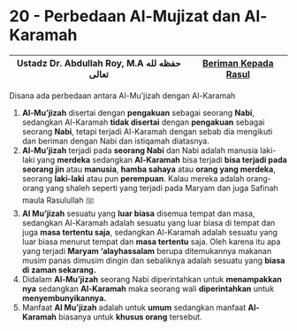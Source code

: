 # 20 - Perbedaan Al-Mujizat dan Al-Karamah

| Ustadz Dr. Abdullah Roy, M.A حفظه لله تعالى | ****[**Beriman Kepada Rasul**](./)**** |
| ------------------------------------------- | -------------------------------------- |

Disana ada perbedaan antara Al-Mu’jizah dengan Al-Karamah

1. **Al-Mu’jizah** disertai dengan **pengakuan** sebagai seorang **Nabi**, sedangkan Al-Karamah **tidak disertai** dengan **pengakuan** sebagai seorang **Nabi**, tetapi terjadi Al-Karamah dengan sebab dia mengikuti dan beriman dengan Nabi dan istiqamah diatasnya.
2. **Al-Mu’jizah** terjadi pada **seorang Nabi** dan Nabi adalah manusia laki-laki yang **merdeka** sedangkan **Al-Karamah** bisa terjadi **bisa terjadi pada seorang jin** atau **manusia**, **hamba sahaya** atau **orang yang merdeka**, seorang **laki-laki** atau pun **perempuan**. Kalau mereka adalah orang-orang yang shaleh seperti yang terjadi pada Maryam dan juga Safinah maula Rasulullah ﷺ
3. **Al Mu’jizah** sesuatu yang **luar biasa** disemua tempat dan masa, sedangkan Al-Karamah adalah sesuatu yang luar biasa di tempat dan juga **masa tertentu saja**, sedangkan Al-Karamah adalah sesuatu yang luar biasa menurut tempat dan **masa tertentu** saja. Oleh karena itu apa yang terjadi **Maryam ‘alayhassalam** berupa ditemukannya makanan musim panas dimusim dingin dan sebaliknya adalah sesuatu yang **biasa di zaman sekarang.**
4. Didalam **Al-Mu’jizah** seorang Nabi diperintahkan untuk **menampakkan nya** sedangkan **Al-Karamah** maka seorang wali **diperintahkan** untuk **menyembunyikannya.**
5. Manfaat **Al Mu’jizah** adalah untuk **umum** sedangkan manfaat **Al-Karamah** biasanya untuk **khusus orang** tersebut.

